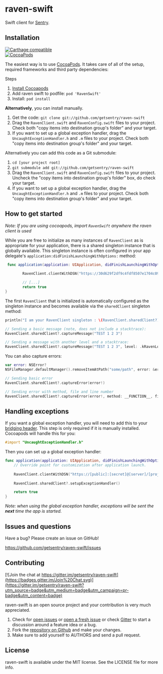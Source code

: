 # raven-swift

Swift client for [Sentry](https://www.getsentry.com/welcome/).


## Installation

[![Carthage compatible](https://img.shields.io/badge/Carthage-compatible-4BC51D.svg?style=flat)](https://github.com/Carthage/Carthage)  
[![CocoaPods](https://img.shields.io/cocoapods/v/RavenSwift.svg)](https://cocoapods.org/pods/RavenSwift)

The easiest way is to use [CocoaPods](http://cocoapods.org). It takes care of all of the setup, required frameworks and third party dependencies:

Steps

1. [Install Cocoapods](http://cocoapods.org)
2. Add raven swift to podfile: ```pod 'RavenSwift'```
3. Install: ```pod install```

**Alternatively**, you can install manually.

1. Get the code: `git clone git://github.com/getsentry/raven-swift`
2. Drag the `RavenClient.swift` and `RavenConfig.swift` files to your project. Check both "copy items into destination group's folder" and your target.
3. If you want to set up a global exception handler, drag the `UncaughtExceptionHandler.h` and `.m` files to your project. Check both "copy items into destination group's folder" and your target.

Alternatively you can add this code as a Git submodule:

1. `cd [your project root]`
2. `git submodule add git://github.com/getsentry/raven-swift`
3. Drag the `RavenClient.swift` and `RavenConfig.swift` files to your project. Uncheck the "copy items into destination group's folder" box, do check your target.
4. If you want to set up a global exception handler, drag the `UncaughtExceptionHandler.h` and `.m` files to your project. Check both "copy items into destination group's folder" and your target.


## How to get started

*Note: If you are using cocoapods, import ```RavenSwift``` anywhere the raven client is used*

While you are free to initialize as many instances of `RavenClient` as is appropriate for your application, there is a shared singleton instance that is globally available. This singleton instance is often configured in your app delegate's `application:didFinishLaunchingWithOptions:` method:

```swift
 func application(application: UIApplication, didFinishLaunchingWithOptions launchOptions: [NSObject: AnyObject]?) -> Bool {
        
        RavenClient.clientWithDSN("https://30d629f2df9c4fdf8507e1704c09a526:f766cf8e0fff446986ac6daf1902e832@app.getsentry.com/888")

        // [...]
        return true
}
```
The first `RavenClient` that is initialized is automatically configured as the singleton instance and becomes available via the `sharedClient` singleton method:

```swift
println("I am your RavenClient singleton : \(RavenClient.sharedClient?)")
```

```swift
// Sending a basic message (note, does not include a stacktrace):
RavenClient.sharedClient?.captureMessage("TEST 1 2 3")

// Sending a message with another level and a stacktrace:
RavenClient.sharedClient?.captureMessage("TEST 1 2 3", level: .kRavenLogLevelDebugInfo, method: __FUNCTION__, file: __FILE__, line: __LINE__)
```

You can also capture errors:

```swift
var error: NSError?
NSFileManager.defaultManager().removeItemAtPath("some/path", error: &error)

// Sending basic error 
RavenClient.sharedClient?.captureError(error!)

// Sending error with method, file and line number 
RavenClient.sharedClient?.captureError(error!, method: __FUNCTION__, file: __FILE__, line: __LINE__)
```

## Handling exceptions

If you want a global exception handler, you will need to add this to your [bridging header](https://developer.apple.com/library/prerelease/ios/documentation/Swift/Conceptual/BuildingCocoaApps/MixandMatch.html). This step is only required if it is manually installed. Cocoapods will handle this for you: 

```objective-c
#import "UncaughtExceptionHandler.h"
```

Then you can set up a global exception handler:

```swift
func application(application: UIApplication, didFinishLaunchingWithOptions launchOptions: [NSObject: AnyObject]?) -> Bool {
    // Override point for customization after application launch.
    
    RavenClient.clientWithDSN("https://[public]:[secret]@[server]/[project id]")
    
    RavenClient.sharedClient?.setupExceptionHandler()

    return true
}
```

*Note: when using the global exception handler, exceptions will be sent the __next__ time the app is started.*


## Issues and questions

Have a bug? Please create an issue on GitHub!

https://github.com/getsentry/raven-swift/issues


## Contributing

[![Join the chat at https://gitter.im/getsentry/raven-swift](https://badges.gitter.im/Join%20Chat.svg)](https://gitter.im/getsentry/raven-swift?utm_source=badge&utm_medium=badge&utm_campaign=pr-badge&utm_content=badge)

raven-swift is an open source project and your contribution is very much appreciated.

1. Check for [open issues](https://github.com/getsentry/raven-swift/issues) or [open a fresh issue](https://github.com/getsentry/raven-swift/issues/new) or check [Gitter](https://gitter.im/getsentry/raven-swift?utm_source=badge&utm_medium=badge&utm_campaign=pr-badge&utm_content=badge) to start a discussion around a feature idea or a bug.
2. Fork the [repository on Github](https://github.com/getsentry/raven-swift) and make your changes.
3. Make sure to add yourself to AUTHORS and send a pull request.


## License

raven-swift is available under the MIT license. See the LICENSE file for more info.
